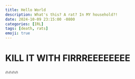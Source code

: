 ```yaml
---
title: Hello World
description: What's this? A rat? In MY household?!
date: 2024-10-09 23:15:00 -0800
categories: [IRL]
tags: [death, rats]
emoji: true
---
```


# KILL IT WITH FIRRREEEEEEEE
:fire::fire::fire::fire:
